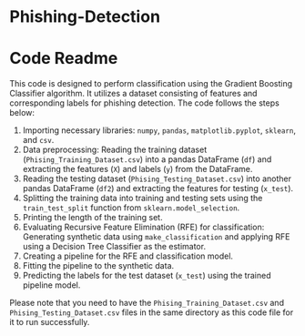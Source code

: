 # Phishing-Detection
# Code Readme

This code is designed to perform classification using the Gradient Boosting Classifier algorithm. It utilizes a dataset consisting of features and corresponding labels for phishing detection. The code follows the steps below:

1. Importing necessary libraries: `numpy`, `pandas`, `matplotlib.pyplot`, `sklearn`, and `csv`.
2. Data preprocessing: Reading the training dataset (`Phising_Training_Dataset.csv`) into a pandas DataFrame (`df`) and extracting the features (`X`) and labels (`y`) from the DataFrame.
3. Reading the testing dataset (`Phising_Testing_Dataset.csv`) into another pandas DataFrame (`df2`) and extracting the features for testing (`x_test`).
4. Splitting the training data into training and testing sets using the `train_test_split` function from `sklearn.model_selection`.
5. Printing the length of the training set.
6. Evaluating Recursive Feature Elimination (RFE) for classification: Generating synthetic data using `make_classification` and applying RFE using a Decision Tree Classifier as the estimator.
7. Creating a pipeline for the RFE and classification model.
8. Fitting the pipeline to the synthetic data.
9. Predicting the labels for the test dataset (`x_test`) using the trained pipeline model.

Please note that you need to have the `Phising_Training_Dataset.csv` and `Phising_Testing_Dataset.csv` files in the same directory as this code file for it to run successfully.

